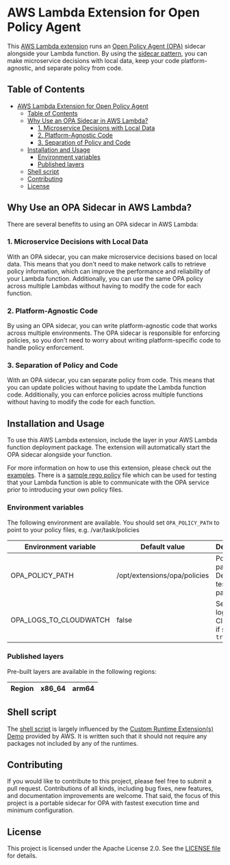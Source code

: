 # AWS Lambda Extension for Open Policy Agent

This [AWS Lambda extension](https://docs.aws.amazon.com/lambda/latest/dg/lambda-extensions.html) runs an [Open Policy Agent (OPA)](https://www.openpolicyagent.org) sidecar alongside your Lambda function. By using the [sidecar pattern](https://learn.microsoft.com/en-us/azure/architecture/patterns/sidecar), you can make microservice decisions with local data, keep your code platform-agnostic, and separate policy from code.

## Table of Contents

- [AWS Lambda Extension for Open Policy Agent](#aws-lambda-extension-for-open-policy-agent)
  - [Table of Contents](#table-of-contents)
  - [Why Use an OPA Sidecar in AWS Lambda?](#why-use-an-opa-sidecar-in-aws-lambda)
    - [1. Microservice Decisions with Local Data](#1-microservice-decisions-with-local-data)
    - [2. Platform-Agnostic Code](#2-platform-agnostic-code)
    - [3. Separation of Policy and Code](#3-separation-of-policy-and-code)
  - [Installation and Usage](#installation-and-usage)
    - [Environment variables](#environment-variables)
    - [Published layers](#published-layers)
  - [Shell script](#shell-script)
  - [Contributing](#contributing)
  - [License](#license)

## Why Use an OPA Sidecar in AWS Lambda?

There are several benefits to using an OPA sidecar in AWS Lambda:

### 1. Microservice Decisions with Local Data

With an OPA sidecar, you can make microservice decisions based on local data. This means that you don't need to make network calls to retrieve policy information, which can improve the performance and reliability of your Lambda function. Additionally, you can use the same OPA policy across multiple Lambdas without having to modify the code for each function.

### 2. Platform-Agnostic Code

By using an OPA sidecar, you can write platform-agnostic code that works across multiple environments. The OPA sidecar is responsible for enforcing policies, so you don't need to worry about writing platform-specific code to handle policy enforcement.

### 3. Separation of Policy and Code

With an OPA sidecar, you can separate policy from code. This means that you can update policies without having to update the Lambda function code. Additionally, you can enforce policies across multiple functions without having to modify the code for each function.

## Installation and Usage

To use this AWS Lambda extension, include the layer in your AWS Lambda function deployment package. The extension will automatically start the OPA sidecar alongside your function.

For more information on how to use this extension, please check out the [examples](examples). There is a [sample rego policy](src/opa/policies/test.rego) file which can be used for testing that your Lambda function is able to communicate with the OPA service prior to introducing your own policy files.

### Environment variables

The following environment are available. You should set `OPA_POLICY_PATH` to point to your policy files, e.g. /var/task/policies

| Environment variable   | Default value                | Description                                     |
| ---------------------- | ---------------------------- | ------------------------------------------------|
| OPA_POLICY_PATH        | /opt/extensions/opa/policies | Policy file path. Defaults to test policy path. |
| OPA_LOGS_TO_CLOUDWATCH | false                        | Send OPA logs to Cloudwatch if set to `true`    |

### Published layers

Pre-built layers are available in the following regions:

<!-- LAYERS_TABLE_START -->
<!-- LAYERS_TABLE_START -->
| Region | x86_64 | arm64 |
| ------ | ------ | ----- |
<!-- LAYERS_TABLE_END -->
<!-- LAYERS_TABLE_END -->

## Shell script

The [shell script](src/extensions/opa) is largely influenced by the [Custom Runtime Extension(s) Demo](https://github.com/aws-samples/aws-lambda-extensions/tree/main/custom-runtime-extension-demo) provided by AWS. It is written such that it should not require any packages not included by any of the runtimes.

## Contributing

If you would like to contribute to this project, please feel free to submit a pull request. Contributions of all kinds, including bug fixes, new features, and documentation improvements are welcome. That said, the focus of this project is a portable sidecar for OPA with fastest execution time and minimum configuration.

## License

This project is licensed under the Apache License 2.0. See the [LICENSE file](LICENSE) for details.
